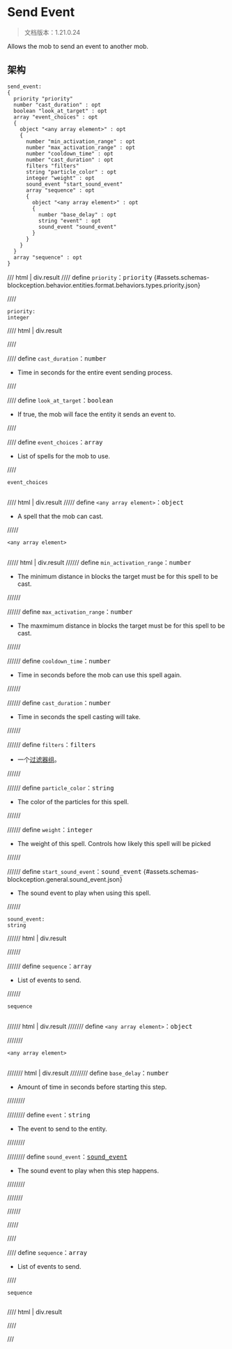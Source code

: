 # Send Event

> 文档版本：1.21.0.24

Allows the mob to send an event to another mob.

## 架构

```mcschema
send_event:
{
  priority "priority"
  number "cast_duration" : opt
  boolean "look_at_target" : opt
  array "event_choices" : opt
  {
    object "<any array element>" : opt
    {
      number "min_activation_range" : opt
      number "max_activation_range" : opt
      number "cooldown_time" : opt
      number "cast_duration" : opt
      filters "filters"
      string "particle_color" : opt
      integer "weight" : opt
      sound_event "start_sound_event"
      array "sequence" : opt
      {
        object "<any array element>" : opt
        {
          number "base_delay" : opt
          string "event" : opt
          sound_event "sound_event"
        }
      }
    }
  }
  array "sequence" : opt
}

```

/// html | div.result
//// define
`priority`：<samp>priority</samp> {#assets.schemas-blockception.behavior.entities.format.behaviors.types.priority.json}


////

```mcschema
priority:
integer

```

//// html | div.result

////



//// define
`cast_duration`：<samp>number</samp>

- Time in seconds for the entire event sending process.


////


//// define
`look_at_target`：<samp>boolean</samp>

- If true, the mob will face the entity it sends an event to.


////


//// define
`event_choices`：<samp>array</samp>

- List of spells for the mob to use.


////

<div class="language-text highlight"><span class="filename"><code>event_choices</code></span><pre id="__code_1"><span></span></pre></div>

//// html | div.result
///// define
`<any array element>`：<samp>object</samp>

- A spell that the mob can cast.


/////

<div class="language-text highlight"><span class="filename"><code>&lt;any array element&gt;</code></span><pre id="__code_1"><span></span></pre></div>

///// html | div.result
////// define
`min_activation_range`：<samp>number</samp>

- The minimum distance in blocks the target must be for this spell to be cast.


//////


////// define
`max_activation_range`：<samp>number</samp>

- The maxmimum distance in blocks the target must be for this spell to be cast.


//////


////// define
`cooldown_time`：<samp>number</samp>

- Time in seconds before the mob can use this spell again.


//////


////// define
`cast_duration`：<samp>number</samp>

- Time in seconds the spell casting will take.


//////


////// define
`filters`：<samp>filters</samp>

- 一个[过滤器组](../filter.md)。


//////


////// define
`particle_color`：<samp>string</samp>

- The color of the particles for this spell.


//////


////// define
`weight`：<samp>integer</samp>

- The weight of this spell. Controls how likely this spell will be picked


//////


////// define
`start_sound_event`：<samp>sound_event</samp> {#assets.schemas-blockception.general.sound_event.json}

- The sound event to play when using this spell.


//////

```mcschema
sound_event:
string

```

////// html | div.result

//////



////// define
`sequence`：<samp>array</samp>

- List of events to send.


//////

<div class="language-text highlight"><span class="filename"><code>sequence</code></span><pre id="__code_1"><span></span></pre></div>

////// html | div.result
/////// define
`<any array element>`：<samp>object</samp>


///////

<div class="language-text highlight"><span class="filename"><code>&lt;any array element&gt;</code></span><pre id="__code_1"><span></span></pre></div>

/////// html | div.result
//////// define
`base_delay`：<samp>number</samp>

- Amount of time in seconds before starting this step.


////////


//////// define
`event`：<samp>string</samp>

- The event to send to the entity.


////////


//////// define
`sound_event`：<samp>[sound_event](#assets.schemas-blockception.general.sound_event.json)</samp>

- The sound event to play when this step happens.


////////


///////


//////


/////


////


//// define
`sequence`：<samp>array</samp>

- List of events to send.


////

<div class="language-text highlight"><span class="filename"><code>sequence</code></span><pre id="__code_1"><span></span></pre></div>

//// html | div.result

////


///


